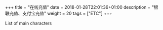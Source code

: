+++
title = "在线充值"
date = 2018-01-28T22:01:36+01:00
description = "银联充值、支付宝充值"
weight = 20
tags = ["ETC"]
+++

List of main characters
